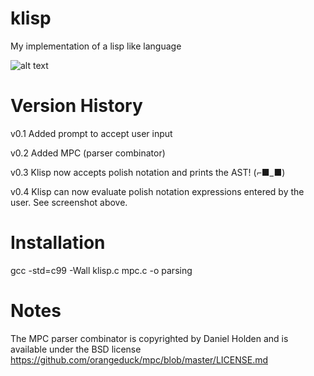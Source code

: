 # klisp
My implementation of a lisp like language

![alt text](https://raw.githubusercontent.com/intothevoid/klisp/res/2018-08-25.png)

Version History
===============
v0.1 Added prompt to accept user input

v0.2 Added MPC (parser combinator)

v0.3 Klisp now accepts polish notation and prints the AST! (⌐■_■)

v0.4 Klisp can now evaluate polish notation expressions entered by the user. See screenshot above.

Installation
============
gcc -std=c99 -Wall klisp.c mpc.c -o parsing

Notes
=====
The MPC parser combinator is copyrighted by Daniel Holden and is available under the BSD license https://github.com/orangeduck/mpc/blob/master/LICENSE.md
